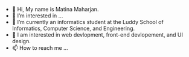 - 👋 Hi, My name is Matina Maharjan. 
- 👀 I’m interested in ...
- 🌱 I’m currently an informatics student at the Luddy School of Informatics, Computer Science, and Engineering. 
- 💞️ I am interested in web devlopment, front-end devlopement, and UI design. 
- 📫 How to reach me ...

<!---
matinasawr/matinasawr is a ✨ special ✨ repository because its `README.md` (this file) appears on your GitHub profile.
You can click the Preview link to take a look at your changes.
--->
